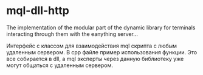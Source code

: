 # mql-dll-http
The implementation of the modular part of the dynamic library for terminals interacting through them with the eanything server...

Интерфейс с классом для взаимодействия mql скрипта с любым удаленным сервером. В cpp файле пример использования функции. Это все собирается в dll, а mql эксперты через данную библиотеку уже могут общаться с удаленным сервером.
